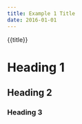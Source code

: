 ```yaml
---
title: Example 1 Title
date: 2016-01-01
---
```


{{title}}

# Heading 1

## Heading 2

### Heading 3
